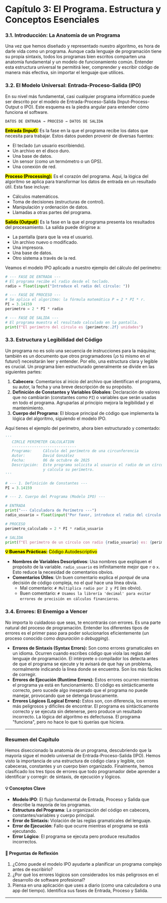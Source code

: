 # Capítulo 3: El Programa. Estructura y Conceptos Esenciales

### 3.1. Introducción: La Anatomía de un Programa

Una vez que hemos diseñado y representado nuestro algoritmo, es hora de darle vida como un programa. Aunque cada lenguaje de programación tiene su propia sintaxis, todos los programas bien escritos comparten una anatomía fundamental y un modelo de funcionamiento común. Entender esta estructura universal te permitirá leer, comprender y escribir código de manera más efectiva, sin importar el lenguaje que utilices.

### 3.2. El Modelo Universal: Entrada-Proceso-Salida (IPO)

En su nivel más fundamental, casi cualquier programa informático puede ser descrito por el modelo de Entrada-Proceso-Salida (Input-Process-Output o IPO). Este esquema es la piedra angular para entender cómo funciona el software.

`DATOS DE ENTRADA → PROCESO → DATOS DE SALIDA`

<mark style="background-color:$primary;">**Entrada (Input):**</mark> Es la fase en la que el programa recibe los datos que necesita para trabajar. Estos datos pueden provenir de diversas fuentes:

* El teclado (un usuario escribiendo).
* Un archivo en el disco duro.
* Una base de datos.
* Un sensor (como un termómetro o un GPS).
* Una conexión de red.

<mark style="background-color:$primary;">**Proceso (Processing):**</mark> Es el corazón del programa. Aquí, la lógica del algoritmo se aplica para transformar los datos de entrada en un resultado útil. Esta fase incluye:

* Cálculos matemáticos.
* Toma de decisiones (estructuras de control).
* Manipulación y ordenación de datos.
* Llamadas a otras partes del programa.

<mark style="background-color:$primary;">**Salida (Output):**</mark> Es la fase en la que el programa presenta los resultados del procesamiento. La salida puede dirigirse a:

* La pantalla (para que la vea el usuario).
* Un archivo nuevo o modificado.
* Una impresora.
* Una base de datos.
* Otro sistema a través de la red.

Veamos el modelo IPO aplicado a nuestro ejemplo del cálculo del perímetro:

```python
# --- FASE DE ENTRADA ---
# El programa recibe el radio desde el teclado.
radio = float(input("Introduce el radio del círculo: "))

# --- FASE DE PROCESO ---
# Se aplica el algoritmo: la fórmula matemática P = 2 * PI * r.
PI = 3.14159
perimetro = 2 * PI * radio

# --- FASE DE SALIDA ---
# El programa muestra el resultado calculado en la pantalla.
print(f"El perímetro del círculo es {perimetro:.2f} unidades")
```

### 3.3. Estructura y Legibilidad del Código

Un programa no es solo una secuencia de instrucciones para la máquina; también es un documento que otros programadores (¡o tú mismo en el futuro!) necesitarán leer y entender. Por ello, una estructura clara y legible es crucial. Un programa bien estructurado generalmente se divide en las siguientes partes:

1. **Cabecera**: Comentarios al inicio del archivo que identifican el programa, su autor, la fecha y una breve descripción de su propósito.
2. **Definición de Constantes y Variables Globales**: Declaración de valores que no cambiarán (constantes como `PI`) o variables que serán usadas en todo el programa. Agruparlas al principio mejora la legibilidad y el mantenimiento.
3. **Cuerpo del Programa**: El bloque principal de código que implementa la lógica del algoritmo, siguiendo el modelo IPO.

Aquí tienes el ejemplo del perímetro, ahora bien estructurado y comentado:

```python
'''
   CIRCLE PERIMETER CALCULATION
   -----------------------------
   Programa:     Cálculo del perímetro de una circunferencia
   Autor:        David González
   Fecha:        06 de octubre de 2025
   Descripción:  Este programa solicita al usuario el radio de un círculo
                 y calcula su perímetro.
'''

# --- 1. Definición de Constantes ---
PI = 3.14159

# --- 2. Cuerpo del Programa (Modelo IPO) ---

# ENTRADA
print("--- Calculadora de Perímetro ---")
radio_usuario = float(input("Por favor, introduce el radio del círculo: "))

# PROCESO
perimetro_calculado = 2 * PI * radio_usuario

# SALIDA
print(f"El perímetro de un círculo con radio {radio_usuario} es: {perimetro_calculado:.2f}")

```

<mark style="background-color:yellow;">**💡 Buenas Prácticas:**</mark> <mark style="background-color:yellow;"></mark><mark style="background-color:yellow;">Código Autodescriptivo</mark>

* **Nombres de Variables Descriptivos**: Usa nombres que expliquen el propósito de la variable. `radio_usuario` es infinitamente mejor que `r` o `x`. Esto reduce la necesidad de comentarios obvios.
* **Comentarios Útiles**: Un buen comentario explica el _porqué_ de una decisión de código compleja, no el _qué_ hace una línea obvia.
  * Mal comentario: `# Multiplica radio por 2 y PI` (es obvio).
  * Buen comentario: `# Usamos la librería 'decimal' para evitar errores de precisión en cálculos financieros`.

### 3.4. Errores: El Enemigo a Vencer

No importa lo cuidadoso que seas, te encontrarás con errores. Es una parte natural del proceso de programación. Entender los diferentes tipos de errores es el primer paso para poder solucionarlos eficientemente (un proceso conocido como _depuración_ o _debugging_).

* **Errores de Sintaxis (Syntax Errors):** Son como errores gramaticales en un idioma. Ocurren cuando escribes código que viola las reglas del lenguaje de programación. El intérprete o compilador los detecta antes de que el programa se ejecute y te avisará de que hay un problema, normalmente indicando la línea donde se encuentra. Son los más fáciles de corregir.
* **Errores de Ejecución (Runtime Errors):** Estos errores ocurren mientras el programa ya está en funcionamiento. El código es sintácticamente correcto, pero sucede algo inesperado que el programa no puede manejar, provocando que se detenga bruscamente.
* **Errores Lógicos (Logical Errors):** Estos son, con diferencia, los errores más peligrosos y difíciles de encontrar. El programa es sintácticamente correcto y se ejecuta sin detenerse, pero produce un resultado incorrecto. La lógica del algoritmo es defectuosa. El programa "funciona", pero no hace lo que tú querías que hiciera.

***

### Resumen del Capítulo&#x20;

Hemos diseccionado la anatomía de un programa, descubriendo que la mayoría sigue el modelo universal de Entrada-Proceso-Salida (IPO). Hemos visto la importancia de una estructura de código clara y legible, con cabeceras, constantes y un cuerpo bien organizado. Finalmente, hemos clasificado los tres tipos de errores que todo programador debe aprender a identificar y corregir: de sintaxis, de ejecución y lógicos.

#### **💡 Conceptos Clave**

* **Modelo IPO**: El flujo fundamental de Entrada, Proceso y Salida que describe la mayoría de los programas.
* **Estructura del Programa**: La organización del código en cabecera, constantes/variables y cuerpo principal.
* **Error de Sintaxis:** Violación de las reglas gramaticales del lenguaje.
* **Error de Ejecución**: Fallo que ocurre mientras el programa se está ejecutando.
* **Error Lógico**: El programa se ejecuta pero produce resultados incorrectos.

#### **🤔 Preguntas de Reflexión**

1. ¿Cómo puede el modelo IPO ayudarte a planificar un programa complejo antes de escribirlo?
2. ¿Por qué los errores lógicos son considerados los más peligrosos en el desarrollo de software profesional?
3. Piensa en una aplicación que uses a diario (como una calculadora o una app del tiempo). Identifica sus fases de Entrada, Proceso y Salida.

***
